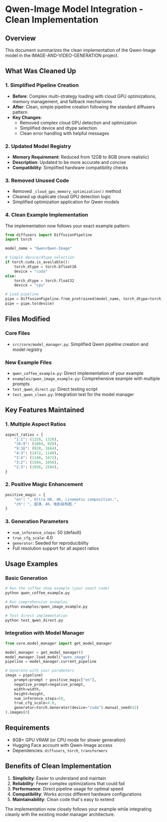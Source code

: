 # Qwen-Image Model Integration - Clean Implementation

## Overview
This document summarizes the clean implementation of the Qwen-Image model in the IMAGE-AND-VIDEO-GENERATION project.

## What Was Cleaned Up

### 1. Simplified Pipeline Creation
- **Before**: Complex multi-strategy loading with cloud GPU optimizations, memory management, and fallback mechanisms
- **After**: Clean, simple pipeline creation following the standard diffusers pattern
- **Key Changes**:
  - Removed complex cloud GPU detection and optimization
  - Simplified device and dtype selection
  - Clean error handling with helpful messages

### 2. Updated Model Registry
- **Memory Requirement**: Reduced from 12GB to 8GB (more realistic)
- **Description**: Updated to be more accurate and concise
- **Compatibility**: Simplified hardware compatibility checks

### 3. Removed Unused Code
- Removed `_cloud_gpu_memory_optimization()` method
- Cleaned up duplicate cloud GPU detection logic
- Simplified optimization application for Qwen models

### 4. Clean Example Implementation
The implementation now follows your exact example pattern:

```python
from diffusers import DiffusionPipeline
import torch

model_name = "Qwen/Qwen-Image"

# Simple device/dtype selection
if torch.cuda.is_available():
    torch_dtype = torch.bfloat16
    device = "cuda"
else:
    torch_dtype = torch.float32
    device = "cpu"

# Load pipeline
pipe = DiffusionPipeline.from_pretrained(model_name, torch_dtype=torch_dtype)
pipe = pipe.to(device)
```

## Files Modified

### Core Files
- `src/core/model_manager.py`: Simplified Qwen pipeline creation and model registry

### New Example Files
- `qwen_coffee_example.py`: Direct implementation of your example
- `examples/qwen_image_example.py`: Comprehensive example with multiple prompts
- `test_qwen_direct.py`: Direct testing script
- `test_qwen_clean.py`: Integration test for the model manager

## Key Features Maintained

### 1. Multiple Aspect Ratios
```python
aspect_ratios = {
    "1:1": (1328, 1328),
    "16:9": (1664, 928),
    "9:16": (928, 1664),
    "4:3": (1472, 1140),
    "3:4": (1140, 1472),
    "3:2": (1584, 1056),
    "2:3": (1056, 1584),
}
```

### 2. Positive Magic Enhancement
```python
positive_magic = {
    "en": ", Ultra HD, 4K, cinematic composition.",
    "zh": ", 超清，4K，电影级构图."
}
```

### 3. Generation Parameters
- `num_inference_steps`: 50 (default)
- `true_cfg_scale`: 4.0
- `generator`: Seeded for reproducibility
- Full resolution support for all aspect ratios

## Usage Examples

### Basic Generation
```python
# Run the coffee shop example (your exact code)
python qwen_coffee_example.py

# Run comprehensive examples
python examples/qwen_image_example.py

# Test direct implementation
python test_qwen_direct.py
```

### Integration with Model Manager
```python
from core.model_manager import get_model_manager

model_manager = get_model_manager()
model_manager.load_model("qwen_image")
pipeline = model_manager.current_pipeline

# Generate with your parameters
image = pipeline(
    prompt=prompt + positive_magic["en"],
    negative_prompt=negative_prompt,
    width=width,
    height=height,
    num_inference_steps=50,
    true_cfg_scale=4.0,
    generator=torch.Generator(device="cuda").manual_seed(42)
).images[0]
```

## Requirements
- 8GB+ GPU VRAM (or CPU mode for slower generation)
- Hugging Face account with Qwen-Image access
- Dependencies: `diffusers`, `torch`, `transformers`

## Benefits of Clean Implementation
1. **Simplicity**: Easier to understand and maintain
2. **Reliability**: Fewer complex optimizations that could fail
3. **Performance**: Direct pipeline usage for optimal speed
4. **Compatibility**: Works across different hardware configurations
5. **Maintainability**: Clean code that's easy to extend

The implementation now closely follows your example while integrating cleanly with the existing model manager architecture.
